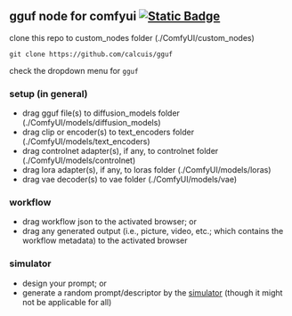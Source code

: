 ## gguf node for comfyui [![Static Badge](https://img.shields.io/badge/ver-0.0.1-black?logo=github)](https://github.com/calcuis/gguf/releases)

clone this repo to custom_nodes folder (./ComfyUI/custom_nodes)
```
git clone https://github.com/calcuis/gguf
```
check the dropdown menu for `gguf`

### setup (in general)
- drag gguf file(s) to diffusion_models folder (./ComfyUI/models/diffusion_models)
- drag clip or encoder(s) to text_encoders folder (./ComfyUI/models/text_encoders)
- drag controlnet adapter(s), if any, to controlnet folder (./ComfyUI/models/controlnet)
- drag lora adapter(s), if any, to loras folder (./ComfyUI/models/loras)
- drag vae decoder(s) to vae folder (./ComfyUI/models/vae)

### workflow
- drag workflow json to the activated browser; or
- drag any generated output (i.e., picture, video, etc.; which contains the workflow metadata) to the activated browser

### simulator
- design your prompt; or
- generate a random prompt/descriptor by the [simulator](https://prompt.calcuis.us) (though it might not be applicable for all)
